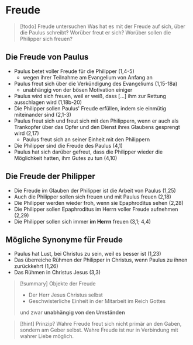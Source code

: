 # Freude

> [!todo] Freude untersuchen
> Was hat es mit der Freude auf sich, über die Paulus schreibt? Worüber freut er sich? Worüber sollen die Philipper sich freuen?

## Die Freude von Paulus

- Paulus betet voller Freude für die Philipper (1,4-5)
	- wegen ihrer Teilnahme am Evangelium von Anfang an
- Paulus freut sich über die Verkündigung des Evangeliums (1,15-18a)
	- unabhängig von der bösen Motivation einiger
- Paulus wird sich freuen, weil er weiß, dass \[...] ihm zur Rettung ausschlagen wird (1,18b-20)
- Die Philipper sollen Paulus' Freude erfüllen, indem sie einmütig miteinander sind (2,1-3)
- Paulus freut sich und freut sich mit den Philippern, wenn er auch als Trankopfer über das Opfer und den Dienst ihres Glaubens gesprengt wird (2,17)
	- Paulus freut sich an seiner Einheit mit den Philippern
- Die Philipper sind die Freude des Paulus (4,1)
- Paulus hat sich darüber gefreut, dass die Philipper wieder die Möglichkeit hatten, ihm Gutes zu tun (4,10)

## Die Freude der Philipper

- Die Freude im Glauben der Philipper ist die Arbeit von Paulus (1,25)
- Auch die Philipper sollen sich freuen und mit Paulus freuen (2,18)
- Die Philipper werden wieder froh, wenn sie Epaphroditus sehen (2,28)
- Die Philipper sollen Epaphroditus im Herrn voller Freude aufnehmen (2,29)
- Die Philipper sollen sich immer **im Herrn** freuen (3,1; 4,4)

## Mögliche Synonyme für Freude

- Paulus hat Lust, bei Christus zu sein, weil es besser ist (1,23)
- Das überreiche Rühmen der Philipper in Christus, wenn Paulus zu ihnen zurückkehrt (1,26)
- Das Rühmen in Christus Jesus (3,3)

> [!summary] Objekte der Freude
> - Der Herr Jesus Christus selbst
> - Geschwisterliche Einheit in der Mitarbeit im Reich Gottes
> 
> und zwar **unabhängig von den Umständen**

> [!hint] Prinzip?
> Wahre Freude freut sich nicht primär an den Gaben, sondern am Geber selbst. Wahre Freude ist nur in Verbindung mit wahrer Liebe möglich.